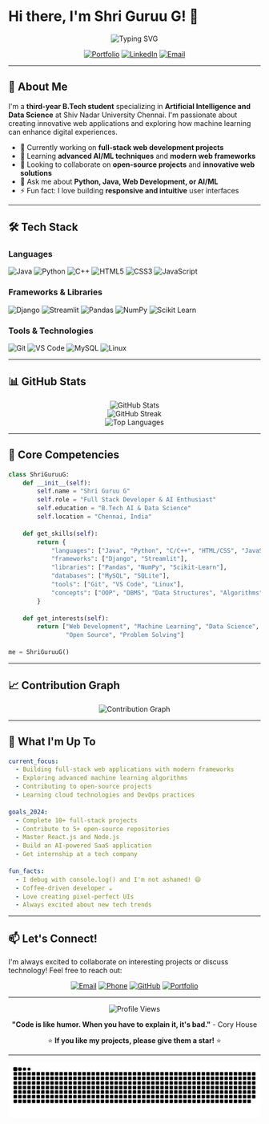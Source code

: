 # Hi there, I'm Shri Guruu G! 👋

<div align="center">
  <img src="https://readme-typing-svg.herokuapp.com?font=Space+Grotesk&weight=600&size=28&duration=3000&pause=1000&color=64FFDA&center=true&vCenter=true&width=600&lines=Full+Stack+Developer;AI+%26+Data+Science+Enthusiast;Problem+Solver;Lifelong+Learner" alt="Typing SVG" />
</div>

<div align="center">
  
[![Portfolio](https://img.shields.io/badge/Portfolio-64FFDA?style=for-the-badge&logo=safari&logoColor=black)](https://gshriguruu.netlify.app)
[![LinkedIn](https://img.shields.io/badge/LinkedIn-0077B5?style=for-the-badge&logo=linkedin&logoColor=white)](https://linkedin.com/in/gshriguruu)
[![Email](https://img.shields.io/badge/Email-D14836?style=for-the-badge&logo=gmail&logoColor=white)](mailto:gshriguruu@gmail.com)

</div>

---

## 🚀 About Me

I'm a **third-year B.Tech student** specializing in **Artificial Intelligence and Data Science** at Shiv Nadar University Chennai. I'm passionate about creating innovative web applications and exploring how machine learning can enhance digital experiences.

- 🔭 Currently working on **full-stack web development projects**
- 🌱 Learning **advanced AI/ML techniques** and **modern web frameworks**
- 👯 Looking to collaborate on **open-source projects** and **innovative web solutions**
- 💬 Ask me about **Python, Java, Web Development, or AI/ML**
- ⚡ Fun fact: I love building **responsive and intuitive** user interfaces

---

## 🛠️ Tech Stack

### Languages
![Java](https://img.shields.io/badge/Java-ED8B00?style=for-the-badge&logo=openjdk&logoColor=white)
![Python](https://img.shields.io/badge/Python-3776AB?style=for-the-badge&logo=python&logoColor=white)
![C++](https://img.shields.io/badge/C++-00599C?style=for-the-badge&logo=cplusplus&logoColor=white)
![HTML5](https://img.shields.io/badge/HTML5-E34F26?style=for-the-badge&logo=html5&logoColor=white)
![CSS3](https://img.shields.io/badge/CSS3-1572B6?style=for-the-badge&logo=css3&logoColor=white)
![JavaScript](https://img.shields.io/badge/JavaScript-323330?style=for-the-badge&logo=javascript&logoColor=F7DF1E)

### Frameworks & Libraries
![Django](https://img.shields.io/badge/Django-092E20?style=for-the-badge&logo=django&logoColor=green)
![Streamlit](https://img.shields.io/badge/Streamlit-FF4B4B?style=for-the-badge&logo=streamlit&logoColor=white)
![Pandas](https://img.shields.io/badge/Pandas-150458?style=for-the-badge&logo=pandas&logoColor=white)
![NumPy](https://img.shields.io/badge/NumPy-013243?style=for-the-badge&logo=numpy&logoColor=white)
![Scikit Learn](https://img.shields.io/badge/Scikit_Learn-F7931E?style=for-the-badge&logo=scikit-learn&logoColor=white)

### Tools & Technologies
![Git](https://img.shields.io/badge/Git-F05032?style=for-the-badge&logo=git&logoColor=white)
![VS Code](https://img.shields.io/badge/VS_Code-007ACC?style=for-the-badge&logo=visual-studio-code&logoColor=white)
![MySQL](https://img.shields.io/badge/MySQL-4479A1?style=for-the-badge&logo=mysql&logoColor=white)
![Linux](https://img.shields.io/badge/Linux-FCC624?style=for-the-badge&logo=linux&logoColor=black)

---

## 📊 GitHub Stats

<div align="center">
  <img src="https://github-readme-stats.vercel.app/api?username=shriguruu&show_icons=true&theme=tokyonight&hide_border=true&bg_color=0D1117&title_color=64FFDA&text_color=FFFFFF&icon_color=64FFDA" alt="GitHub Stats" />
</div>

<div align="center">
  <img src="https://github-readme-streak-stats.herokuapp.com/?user=shriguruu&theme=tokyonight&hide_border=true&background=0D1117&stroke=64FFDA&ring=64FFDA&fire=64FFDA&currStreakLabel=FFFFFF" alt="GitHub Streak" />
</div>

<div align="center">
  <img src="https://github-readme-stats.vercel.app/api/top-langs/?username=shriguruu&layout=compact&theme=tokyonight&hide_border=true&bg_color=0D1117&title_color=64FFDA&text_color=FFFFFF" alt="Top Languages" />
</div>

---



## 🎯 Core Competencies

```python
class ShriGuruuG:
    def __init__(self):
        self.name = "Shri Guruu G"
        self.role = "Full Stack Developer & AI Enthusiast"
        self.education = "B.Tech AI & Data Science"
        self.location = "Chennai, India"
    
    def get_skills(self):
        return {
            "languages": ["Java", "Python", "C/C++", "HTML/CSS", "JavaScript"],
            "frameworks": ["Django", "Streamlit"],
            "libraries": ["Pandas", "NumPy", "Scikit-Learn"],
            "databases": ["MySQL", "SQLite"],
            "tools": ["Git", "VS Code", "Linux"],
            "concepts": ["OOP", "DBMS", "Data Structures", "Algorithms", "ML"]
        }
    
    def get_interests(self):
        return ["Web Development", "Machine Learning", "Data Science", 
                "Open Source", "Problem Solving"]

me = ShriGuruuG()
```

---

## 📈 Contribution Graph

<div align="center">
  <img src="https://github-readme-activity-graph.vercel.app/graph?username=shriguruu&theme=tokyo-night&hide_border=true&bg_color=0D1117&color=64FFDA&line=64FFDA&point=FFFFFF" alt="Contribution Graph" />
</div>

---

## 🌟 What I'm Up To

```yaml
current_focus:
  - Building full-stack web applications with modern frameworks
  - Exploring advanced machine learning algorithms
  - Contributing to open-source projects
  - Learning cloud technologies and DevOps practices

goals_2024:
  - Complete 10+ full-stack projects
  - Contribute to 5+ open-source repositories
  - Master React.js and Node.js
  - Build an AI-powered SaaS application
  - Get internship at a tech company

fun_facts:
  - I debug with console.log() and I'm not ashamed! 😄
  - Coffee-driven developer ☕
  - Love creating pixel-perfect UIs
  - Always excited about new tech trends
```

---

## 📫 Let's Connect!

I'm always excited to collaborate on interesting projects or discuss technology! Feel free to reach out:

<div align="center">

[![Email](https://img.shields.io/badge/📧_Email-gshriguruu@gmail.com-64FFDA?style=for-the-badge)](mailto:gshriguruu@gmail.com)
[![Phone](https://img.shields.io/badge/📱_Phone-+91_9360120791-64FFDA?style=for-the-badge)](tel:+919360120791)
[![GitHub](https://img.shields.io/badge/🐱_GitHub-shriguruu-64FFDA?style=for-the-badge)](https://github.com/shriguruu)
[![Portfolio](https://img.shields.io/badge/🌐_Portfolio-View_Live-64FFDA?style=for-the-badge)](https://your-portfolio-link.com)

</div>

---

<div align="center">
  <img src="https://komarev.com/ghpvc/?username=shriguruu&color=64ffda&style=for-the-badge&label=Profile+Views" alt="Profile Views" />
</div>

<div align="center">
  
  **"Code is like humor. When you have to explain it, it's bad."** - Cory House
  
  ⭐ **If you like my projects, please give them a star!** ⭐
  
</div>

---

<div align="center">
  <img src="https://raw.githubusercontent.com/platane/snk/output/github-contribution-grid-snake-dark.svg" alt="Snake Animation" />
</div>
